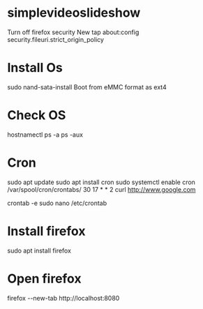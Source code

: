 # simplevideoslideshow


Turn off firefox security
New tap
about:config
security.fileuri.strict_origin_policy


# Install Os
sudo nand-sata-install
Boot from eMMC
format as ext4

# Check OS
hostnamectl
ps -a
ps -aux

# Cron
sudo apt update
sudo apt install cron
sudo systemctl enable cron
/var/spool/cron/crontabs/
30 17 * * 2 curl http://www.google.com

crontab -e
sudo nano /etc/crontab

# Install firefox
sudo apt install firefox

# Open firefox
firefox --new-tab http://localhost:8080